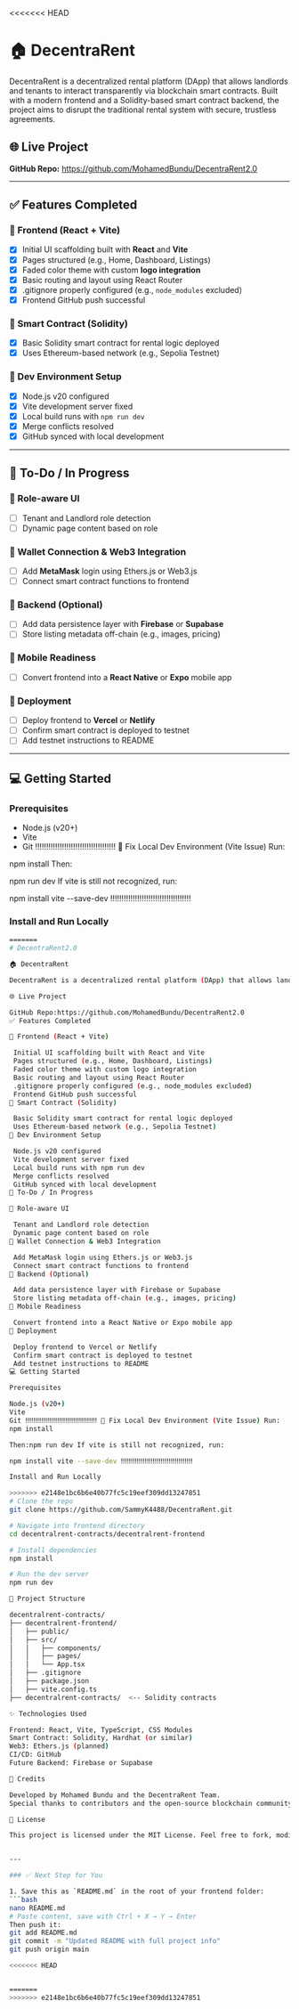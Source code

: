 <<<<<<< HEAD
# 🏠 DecentraRent

DecentraRent is a decentralized rental platform (DApp) that allows landlords and tenants to interact transparently via blockchain smart contracts. Built with a modern frontend and a Solidity-based smart contract backend, the project aims to disrupt the traditional rental system with secure, trustless agreements.

## 🌐 Live Project
**GitHub Repo:** https://github.com/MohamedBundu/DecentraRent2.0

---

## ✅ Features Completed

### 🎨 Frontend (React + Vite)
- [x] Initial UI scaffolding built with **React** and **Vite**
- [x] Pages structured (e.g., Home, Dashboard, Listings)
- [x] Faded color theme with custom **logo integration**
- [x] Basic routing and layout using React Router
- [x] .gitignore properly configured (e.g., `node_modules` excluded)
- [x] Frontend GitHub push successful

### 🧠 Smart Contract (Solidity)
- [x] Basic Solidity smart contract for rental logic deployed
- [x] Uses Ethereum-based network (e.g., Sepolia Testnet)

### 🔧 Dev Environment Setup
- [x] Node.js v20 configured
- [x] Vite development server fixed
- [x] Local build runs with `npm run dev`
- [x] Merge conflicts resolved
- [x] GitHub synced with local development

---

## 🔨 To-Do / In Progress

### 👥 Role-aware UI
- [ ] Tenant and Landlord role detection
- [ ] Dynamic page content based on role

### 🔐 Wallet Connection & Web3 Integration
- [ ] Add **MetaMask** login using Ethers.js or Web3.js
- [ ] Connect smart contract functions to frontend

### 🧪 Backend (Optional)
- [ ] Add data persistence layer with **Firebase** or **Supabase**
- [ ] Store listing metadata off-chain (e.g., images, pricing)

### 📱 Mobile Readiness
- [ ] Convert frontend into a **React Native** or **Expo** mobile app

### 🚀 Deployment
- [ ] Deploy frontend to **Vercel** or **Netlify**
- [ ] Confirm smart contract is deployed to testnet
- [ ] Add testnet instructions to README

---

## 💻 Getting Started

### Prerequisites
- Node.js (v20+)
- Vite
- Git
‼️‼️‼️‼️‼️‼️‼️‼️‼️‼️‼️‼️‼️‼️‼️‼️‼️‼️
🔧 Fix Local Dev Environment (Vite Issue)
Run:

npm install
Then:

npm run dev
If vite is still not recognized, run:

npm install vite --save-dev
‼️‼️‼️‼️‼️‼️‼️‼️‼️‼️‼️‼️‼️‼️‼️‼️‼️‼️

### Install and Run Locally
```bash
=======
# DecentraRent2.0

🏠 DecentraRent

DecentraRent is a decentralized rental platform (DApp) that allows landlords and tenants to interact transparently via blockchain smart contracts. Built with a modern frontend and a Solidity-based smart contract backend, the project aims to disrupt the traditional rental system with secure, trustless agreements.

🌐 Live Project

GitHub Repo:https://github.com/MohamedBundu/DecentraRent2.0
✅ Features Completed

🎨 Frontend (React + Vite)

 Initial UI scaffolding built with React and Vite
 Pages structured (e.g., Home, Dashboard, Listings)
 Faded color theme with custom logo integration
 Basic routing and layout using React Router
 .gitignore properly configured (e.g., node_modules excluded)
 Frontend GitHub push successful
🧠 Smart Contract (Solidity)

 Basic Solidity smart contract for rental logic deployed
 Uses Ethereum-based network (e.g., Sepolia Testnet)
🔧 Dev Environment Setup

 Node.js v20 configured
 Vite development server fixed
 Local build runs with npm run dev
 Merge conflicts resolved
 GitHub synced with local development
🔨 To-Do / In Progress

👥 Role-aware UI

 Tenant and Landlord role detection
 Dynamic page content based on role
🔐 Wallet Connection & Web3 Integration

 Add MetaMask login using Ethers.js or Web3.js
 Connect smart contract functions to frontend
🧪 Backend (Optional)

 Add data persistence layer with Firebase or Supabase
 Store listing metadata off-chain (e.g., images, pricing)
📱 Mobile Readiness

 Convert frontend into a React Native or Expo mobile app
🚀 Deployment

 Deploy frontend to Vercel or Netlify
 Confirm smart contract is deployed to testnet
 Add testnet instructions to README
💻 Getting Started

Prerequisites

Node.js (v20+)
Vite
Git ‼️‼️‼️‼️‼️‼️‼️‼️‼️‼️‼️‼️‼️‼️‼️‼️‼️‼️ 🔧 Fix Local Dev Environment (Vite Issue) Run:
npm install 

Then:npm run dev If vite is still not recognized, run:

npm install vite --save-dev ‼️‼️‼️‼️‼️‼️‼️‼️‼️‼️‼️‼️‼️‼️‼️‼️‼️‼️

Install and Run Locally

>>>>>>> e2148e1bc6b6e40b77fc5c19eef309dd13247851
# Clone the repo
git clone https://github.com/SammyK4488/DecentraRent.git

# Navigate into frontend directory
cd decentralrent-contracts/decentralrent-frontend

# Install dependencies
npm install

# Run the dev server
npm run dev

📁 Project Structure

decentralrent-contracts/
├── decentralrent-frontend/
│   ├── public/
│   ├── src/
│   │   ├── components/
│   │   ├── pages/
│   │   └── App.tsx
│   ├── .gitignore
│   ├── package.json
│   ├── vite.config.ts
├── decentralrent-contracts/  <-- Solidity contracts

✨ Technologies Used

Frontend: React, Vite, TypeScript, CSS Modules
Smart Contract: Solidity, Hardhat (or similar)
Web3: Ethers.js (planned)
CI/CD: GitHub
Future Backend: Firebase or Supabase

🙌 Credits

Developed by Mohamed Bundu and the DecentraRent Team.
Special thanks to contributors and the open-source blockchain community.

📌 License

This project is licensed under the MIT License. Feel free to fork, modify, or contribute!


---

### ✅ Next Step for You

1. Save this as `README.md` in the root of your frontend folder:
```bash
nano README.md
# Paste content, save with Ctrl + X → Y → Enter
Then push it:
git add README.md
git commit -m "Updated README with full project info"
git push origin main

<<<<<<< HEAD


=======
>>>>>>> e2148e1bc6b6e40b77fc5c19eef309dd13247851
